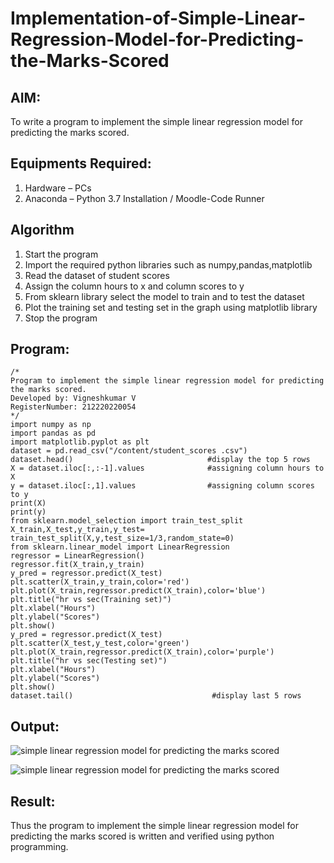 # Implementation-of-Simple-Linear-Regression-Model-for-Predicting-the-Marks-Scored

## AIM:
To write a program to implement the simple linear regression model for predicting the marks scored.

## Equipments Required:
1. Hardware – PCs
2. Anaconda – Python 3.7 Installation / Moodle-Code Runner

## Algorithm
1. Start the program 
2. Import the required python libraries such as numpy,pandas,matplotlib
3. Read the dataset of student scores
4. Assign the column hours to x and column scores to y
5. From sklearn library select the model to train and to test the dataset
6. Plot the training set and testing set in the graph using matplotlib library
7. Stop the program

## Program:
```
/*
Program to implement the simple linear regression model for predicting the marks scored.
Developed by: Vigneshkumar V
RegisterNumber: 212220220054
*/
import numpy as np
import pandas as pd
import matplotlib.pyplot as plt
dataset = pd.read_csv("/content/student_scores .csv")
dataset.head()                              #display the top 5 rows
X = dataset.iloc[:,:-1].values              #assigning column hours to X
y = dataset.iloc[:,1].values                #assigning column scores to y
print(X)
print(y)
from sklearn.model_selection import train_test_split
X_train,X_test,y_train,y_test= train_test_split(X,y,test_size=1/3,random_state=0)
from sklearn.linear_model import LinearRegression
regressor = LinearRegression()
regressor.fit(X_train,y_train)
y_pred = regressor.predict(X_test)
plt.scatter(X_train,y_train,color='red')
plt.plot(X_train,regressor.predict(X_train),color='blue')
plt.title("hr vs sec(Training set)")
plt.xlabel("Hours")
plt.ylabel("Scores")
plt.show()
y_pred = regressor.predict(X_test)
plt.scatter(X_test,y_test,color='green')
plt.plot(X_train,regressor.predict(X_train),color='purple')
plt.title("hr vs sec(Testing set)")
plt.xlabel("Hours")
plt.ylabel("Scores")
plt.show()
dataset.tail()                               #display last 5 rows
```

## Output:
![simple linear regression model for predicting the marks scored](./images/Op3.png)

![simple linear regression model for predicting the marks scored](./images/Op4.png)

## Result:
Thus the program to implement the simple linear regression model for predicting the marks scored is written and verified using python programming.
